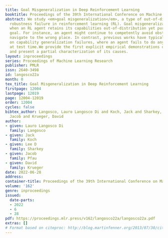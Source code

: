 ```yaml
---
title: Goal Misgeneralization in Deep Reinforcement Learning
booktitle: Proceedings of the 39th International Conference on Machine Learning
abstract: We study <em>goal misgeneralization</em>, a type of out-of-distribution
  robustness failure in reinforcement learning (RL). Goal misgeneralization occurs
  when an RL agent retains its capabilities out-of-distribution yet pursues the wrong
  goal. For instance, an agent might continue to competently avoid obstacles, but
  navigate to the wrong place. In contrast, previous works have typically focused
  on capability generalization failures, where an agent fails to do anything sensible
  at test time.We provide the first explicit empirical demonstrations of goal misgeneralization
  and present a partial characterization of its causes.
layout: inproceedings
series: Proceedings of Machine Learning Research
publisher: PMLR
issn: 2640-3498
id: langosco22a
month: 0
tex_title: Goal Misgeneralization in Deep Reinforcement Learning
firstpage: 12004
lastpage: 12019
page: 12004-12019
order: 12004
cycles: false
bibtex_author: Langosco, Lauro Langosco Di and Koch, Jack and Sharkey, Lee D and Pfau,
  Jacob and Krueger, David
author:
- given: Lauro Langosco Di
  family: Langosco
- given: Jack
  family: Koch
- given: Lee D
  family: Sharkey
- given: Jacob
  family: Pfau
- given: David
  family: Krueger
date: 2022-06-28
address:
container-title: Proceedings of the 39th International Conference on Machine Learning
volume: '162'
genre: inproceedings
issued:
  date-parts:
  - 2022
  - 6
  - 28
pdf: https://proceedings.mlr.press/v162/langosco22a/langosco22a.pdf
extras: []
# Format based on citeproc: http://blog.martinfenner.org/2013/07/30/citeproc-yaml-for-bibliographies/
---
```

